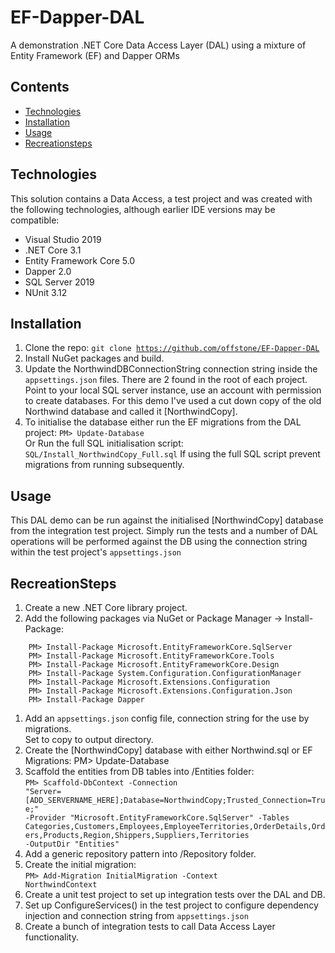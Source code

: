 # EF-Dapper-DAL
A demonstration .NET Core Data Access Layer (DAL) using a mixture of Entity Framework (EF) and Dapper ORMs

## Contents

- [Technologies](#Technologies)
- [Installation](#Installation)
- [Usage](#Usage)
- [Recreationsteps](#RecreationSteps)

## Technologies
This solution contains a Data Access, a test project and was created with the following technologies, although earlier IDE versions may be compatible:
* Visual Studio 2019
* .NET Core 3.1
* Entity Framework Core 5.0
* Dapper 2.0
* SQL Server 2019
* NUnit 3.12

## Installation
1. Clone the repo: <code>git clone https://github.com/offstone/EF-Dapper-DAL</code>
1. Install NuGet packages and build.
1. Update the NorthwindDBConnectionString connection string inside the <code>appsettings.json</code> files. There are 2 found in the root of each project.
    Point to your local SQL server instance, use an account with permission to create databases. For this demo I've used a cut down copy of the old Northwind database and called it [NorthwindCopy].
1. To initialise the database either run the EF migrations from the DAL project: <code>PM> Update-Database</code>  
    Or
    Run the full SQL initialisation script: <code> SQL/Install_NorthwindCopy_Full.sql</code>
    If using the full SQL script prevent migrations from running subsequently.

## Usage
This DAL demo can be run against the initialised [NorthwindCopy] database from the integration test project.
Simply run the tests and a number of DAL operations will be performed against the DB using the connection string within the test project's <code>appsettings.json</code>

## RecreationSteps

1. Create a new .NET Core library project.
1. Add the following packages via NuGet or Package Manager -> Install-Package:
```
    PM> Install-Package Microsoft.EntityFrameworkCore.SqlServer  
    PM> Install-Package Microsoft.EntityFrameworkCore.Tools  
    PM> Install-Package Microsoft.EntityFrameworkCore.Design  
    PM> Install-Package System.Configuration.ConfigurationManager  
    PM> Install-Package Microsoft.Extensions.Configuration  
    PM> Install-Package Microsoft.Extensions.Configuration.Json  
    PM> Install-Package Dapper
```
1. Add an <code>appsettings.json</code> config file, connection string for the use by migrations.  
Set to copy to output directory.
1. Create the [NorthwindCopy] database with either Northwind.sql or EF Migrations:
PM> Update-Database
1. Scaffold the entities from DB tables into /Entities folder:  
<code>PM> Scaffold-DbContext -Connection "Server=[ADD_SERVERNAME_HERE];Database=NorthwindCopy;Trusted_Connection=True;" -Provider "Microsoft.EntityFrameworkCore.SqlServer" -Tables Categories,Customers,Employees,EmployeeTerritories,OrderDetails,Orders,Products,Region,Shippers,Suppliers,Territories -OutputDir "Entities"</code>
1. Add a generic repository pattern into /Repository folder.
1. Create the initial migration:  
    <code>PM> Add-Migration InitialMigration -Context NorthwindContext</code>
1. Create a unit test project to set up integration tests over the DAL and DB.
1. Set up ConfigureServices() in the test project to configure dependency injection and connection string from <code>appsettings.json</code>
1. Create a bunch of integration tests to call Data Access Layer functionality.
